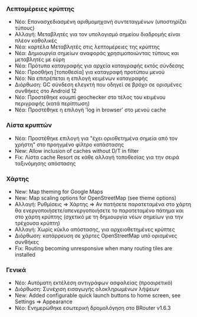 ### Λεπτομέρειες κρύπτης

- Νέο: Επανασχεδιασμένη αριθμομηχανή συντεταγμένων (υποστηρίζει τύπους)
- Αλλαγή: Μεταβλητές για τον υπολογισμό σημείου διαδρομής είναι πλέον καθολικές
- Νέα: καρτέλα Μεταβλητές στις λεπτομέρειες της κρύπτης
- Νέα: Δημιουργία σημείων αναφοράς χρησιμοποιώντας τύπους και μεταβλητές με εύρη
- Νέα: Πρότυπα καταγραφής για αρχεία καταγραφής εκτός σύνδεσης
- Νέο: Προσθήκη \[τοποθεσία\] για καταγραφή προτύπου μενού
- Νέο: Να επιτρέπεται η επιλογή κειμένων καταγραφής
- Διόρθωση: GC σύνδεση ελεγκτή που οδηγεί σε βρόχο σε ορισμένες συνθήκες στο Android 12
- Νέο: Προστέθηκε κουμπί geochecker στο τέλος του κειμένου περιγραφής (κατά περίπτωση)
- Νέα: Προστέθηκε η επιλογή 'log in browser' στο μενού cache

### Λίστα κρυπτών

- Νέα: Προστέθηκε επιλογή για "έχει οριοθετημένα σημεία από τον χρήστη" στο προηγμένο φίλτρο κατάστασης
- New: Allow inclusion of caches without D/T in filter
- Fix: Λίστα cache Resort σε κάθε αλλαγή τοποθεσίας για την σειρά ταξινόμησης απόστασης

### Χάρτης

- New: Map theming for Google Maps
- New: Map scaling options for OpenStreetMap (see theme options)
- Αλλαγή: Ρυθμίσεις => Χάρτης => Αν πατήσετε παρατεταμένα στο χάρτη θα ενεργοποιήσετε/απενεργοποιήσετε το παρατεταμένο πάτημα και στο χάρτη κρύπτης (σχετικό με τη δημιουργία νέων σημείων για την τρέχουσα κρύπτη)
- Αλλαγή: Χωρίς κύκλο απόστασης, για αρχειοθετημένες κρύπτες
- Διόρθωση: κατάρρευση σε χάρτες OpenStreetMap υπό ορισμένες συνθήκες
- Fix: Routing becoming unresponsive when many routing tiles are installed

### Γενικά

- Νέο: Αυτόματη εκτέλεση αντιγράφων ασφαλείας (προαιρετικό)
- Διόρθωση: Συνέχιση εισαγωγής ολοκληρωμένων λήψεων
- New: Added configurable quick launch buttons to home screen, see Settings => Appearance
- Νέο: Ενημερώθηκε εσωτερική δρομολόγηση στο BRouter v1.6.3

